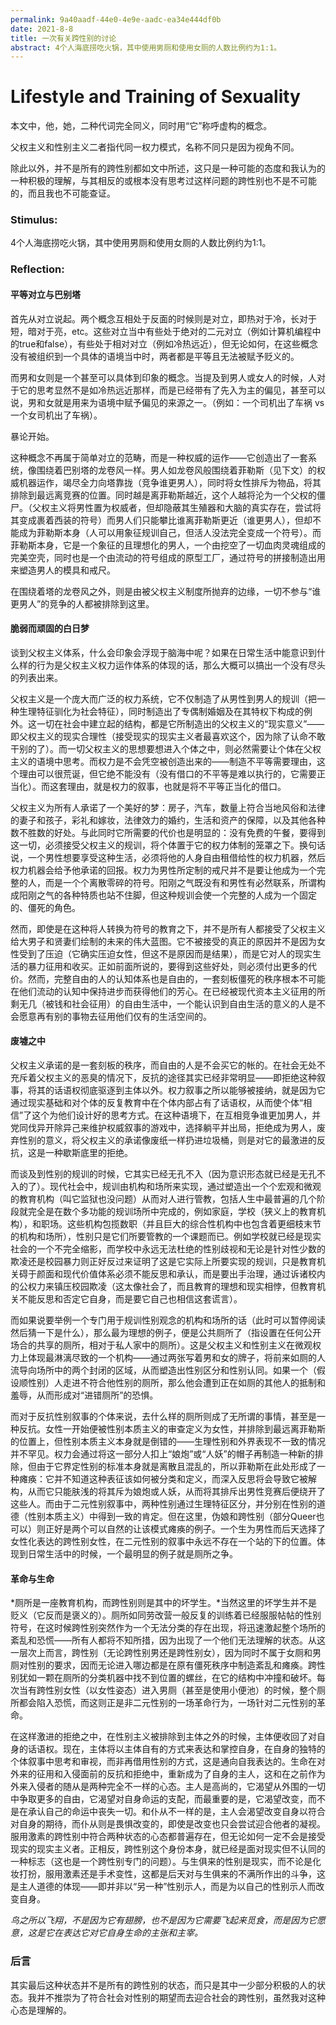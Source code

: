 ```yaml
---
permalink: 9a40aadf-44e0-4e9e-aadc-ea34e444df0b 
date: 2021-8-8
title: 一次有关跨性别的讨论
abstract: 4个人海底捞吃火锅，其中使用男厕和使用女厕的人数比例约为1:1。
---
```

# Lifestyle and Training of Sexuality

本文中，他，她，二种代词完全同义，同时用“它”称呼虚构的概念。

父权主义和性别主义二者指代同一权力模式，名称不同只是因为视角不同。

除此以外，并不是所有的跨性别都如文中所述，这只是一种可能的态度和我认为的一种积极的理解，与其相反的或根本没有思考过这样问题的跨性别也不是不可能的，而且我也不可能查证。

### Stimulus:

4个人海底捞吃火锅，其中使用男厕和使用女厕的人数比例约为1:1。



### Reflection:

#### 平等对立与巴别塔

首先从对立说起。两个概念互相处于反面的时候则是对立，即热对于冷，长对于短，暗对于亮，etc。这些对立当中有些处于绝对的二元对立（例如计算机编程中的true和false），有些处于相对对立（例如冷热远近），但无论如何，在这些概念没有被组织到一个具体的语境当中时，两者都是平等且无法被赋予贬义的。

而男和女则是一个甚至可以具体到印象的概念。当提及到男人或女人的时候，人对于它的思考显然不是如冷热远近那样，而是已经带有了先入为主的偏见，甚至可以说，男和女就是用来为语境中赋予偏见的来源之一。（例如：一个司机出了车祸 vs 一个女司机出了车祸）。

暴论开始。

这种概念不再属于简单对立的范畴，而是一种权威的运作——它创造出了一套系统，像围绕着巴别塔的龙卷风一样。男人如龙卷风般围绕着菲勒斯（见下文）的权威机器运作，竭尽全力向塔靠拢（竞争谁更男人），同时将女性排斥为物品，将其排除到最远离竞赛的位置。同时越是离菲勒斯越近，这个人越将沦为一个父权的僵尸。（父权主义将男性置为权威者，但却隐蔽其生殖器和大脑的真实存在，尝试将其变成裹着西装的符号）而男人们只能攀比谁离菲勒斯更近（谁更男人），但却不能成为菲勒斯本身（人可以用象征规训自己，但活人没法完全变成一个符号）。而菲勒斯本身，它是一个象征的且理想化的男人，一个由挖空了一切血肉灵魂组成的完美空壳，同时也是一个由流动的符号组成的原型工厂，通过符号的拼接制造出用来塑造男人的模具和戒尺。

在围绕着塔的龙卷风之外，则是由被父权主义制度所抛弃的边缘，一切不参与“谁更男人”的竞争的人都被排除到这里。

#### 脆弱而顽固的白日梦

谈到父权主义体系，什么会印象会浮现于脑海中呢？如果在日常生活中能意识到什么样的行为是父权主义权力运作体系的体现的话，那么大概可以搞出一个没有尽头的列表出来。

父权主义是一个庞大而广泛的权力系统，它不仅制造了从男性到男人的规训（把一种生理特征驯化为社会特征），同时制造出了专偶制婚姻及在其特权下构成的例外。这一切在社会中建立起的结构，都是它所制造出的父权主义的“现实意义”——即父权主义的现实合理性（接受现实的现实主义者最喜欢这个，因为除了认命不敢干别的了）。而一切父权主义的思想要想进入个体之中，则必然需要让个体在父权主义的语境中思考。而权力是不会凭空被创造出来的——制造不平等需要理由，这个理由可以很荒诞，但它绝不能没有（没有借口的不平等是难以执行的，它需要正当化）。而这套理由，就是权力的叙事，也就是将不平等正当化的借口。

父权主义为所有人承诺了一个美好的梦：房子，汽车，数量上符合当地风俗和法律的妻子和孩子，彩礼和嫁妆，法律效力的婚约，生活和资产的保障，以及其他各种数不胜数的好处。与此同时它所需要的代价也是明显的：没有免费的午餐，要得到这一切，必须接受父权主义的规训，将个体置于它的权力体制的笼罩之下。换句话说，一个男性想要享受这种生活，必须将他的人身自由租借给性的权力机器，然后权力机器会给予他承诺的回报。权力为男性所定制的戒尺并不是要让他成为一个完整的人，而是一个个离散零碎的符号。阳刚之气既没有和男性有必然联系，所谓构成阳刚之气的各种特质也站不住脚，但这种规训会使一个完整的人成为一个固定的、僵死的角色。

然而，即使是在这种将人转换为符号的教育之下，并不是所有人都接受了父权主义给大男子和贤妻们绘制的未来的伟大蓝图。它不被接受的真正的原因并不是因为女性受到了压迫（它确实压迫女性，但这不是原因而是结果），而是它对人的现实生活的暴力征用和收买。正如前面所说的，要得到这些好处，则必须付出更多的代价。然而，完整自由的人的认知体系也是自由的，一套刻板僵死的秩序根本不可能在他们流动的认知中保持进步而获得他们的芳心。在已经被现代资本主义征用的所剩无几（被钱和社会征用）的自由生活中，一个能认识到自由生活的意义的人是不会愿意再有别的事物去征用他们仅有的生活空间的。

#### 废墟之中

父权主义承诺的是一套刻板的秩序，而自由的人是不会买它的帐的。在社会无处不充斥着父权主义的恶臭的情况下，反抗的途径其实已经非常明显——即拒绝这种叙事，将其的话语权彻底驱逐到主体以外。权力叙事之所以能够被接纳，就是因为它通过现实基础和对个体的反复教育中在个体内部占有了话语权，从而使个体“相信”了这个为他们设计好的思考方式。在这种语境下，在互相竞争谁更加男人，并党同伐异开除异己来维护权威叙事的游戏中，选择躺平并出局，拒绝成为男人，废弃性别的意义，将父权主义的承诺像废纸一样扔进垃圾桶，则是对它的最激进的反抗，这是一种歇斯底里的拒绝。

而谈及到性别的规训的时候，它其实已经无孔不入（因为意识形态就已经是无孔不入的了）。现代社会中，规训由机构和场所来实现，通过塑造出一个个宏观和微观的教育机构（叫它监狱也没问题）从而对人进行管教，包括人生中最普遍的几个阶段就完全是在数个多功能的规训场所中完成的，例如家庭，学校（狭义上的教育机构），和职场。这些机构包揽数职（并且巨大的综合性机构中也包含着更细枝末节的机构和场所），性别只是它们所要管教的一个课题而已。例如学校就已经是现实社会的一个不完全缩影，而学校中永远无法杜绝的性别歧视和无论是针对性少数的欺凌还是校园暴力则正好反过来证明了这是它实际上所要实现的规训，只是教育机关碍于颜面和现代价值体系必须不能反思和承认，而是要出手治理，通过诉诸校内的公权力来镇压校园欺凌（这太像社会了，而且教育的理想和现实相悖，但教育机关不能反思和否定它自身，而是要它自己也相信这套谎言）。

而如果说要举例一个专门用于规训性别观念的机构和场所的话（此时可以暂停阅读然后猜一下是什么），那么最为理想的例子，便是公共厕所了（指设置在任何公开场合的共享的厕所，相对于私人家中的厕所）。这是父权主义和性别主义在微观权力上体现最淋漓尽致的一个机构——通过两张写着男和女的牌子，将前来如厕的人流导向场所中的两个封闭的区域，从而塑造出性别区分和性别认同。如果一个（假设顺性别）人走进不符合他性别的厕所，那么他会遭到正在如厕的其他人的抵制和羞辱，从而形成对“进错厕所”的恐惧。

而对于反抗性别叙事的个体来说，去什么样的厕所则成了无所谓的事情，甚至是一种反抗。女性一开始便被性别本质主义的审查定义为女性，并排除到最远离菲勒斯的位置上，但性别本质主义本身就是倒错的——生理性别和外界表现不一致的情况并不罕见。权力会通过将这一部分人扣上“娘炮”或“人妖”的帽子再制造一种新的排除，但由于它界定性别的标准本身就是离散且混乱的，所以菲勒斯在此处形成了一种瘫痪：它并不知道这种表征该如何被分类和定义，而深入反思将会导致它被解构，从而它只能肤浅的将其斥为娘炮或人妖，从而将其排斥出男性竞赛后便绕开了这些人。而由于二元性别叙事中，两种性别通过生理特征区分，并分别在性别的道德（性别本质主义）中得到一致的肯定。但在这里，伪娘和跨性别（部分Queer也可以）则正好是两个可以自然的让该模式瘫痪的例子。一个生为男性而后天选择了女性化表达的跨性别女性，在二元性别的叙事中永远不存在一个站的下的位置。体现到日常生活中的时候，一个最明显的例子就是厕所之争。

#### 革命与生命

*厕所是一座教育机构，而跨性别则是其中的坏学生。*当然这里的坏学生并不是贬义（它反而是褒义的）。厕所如同劳改营一般反复的训练着已经服服帖帖的性别符号，在这时候跨性别突然作为一个无法分类的存在出现，将迅速激起整个场所的紊乱和恐慌——所有人都将不知所措，因为出现了一个他们无法理解的状态。从这一层次上而言，跨性别（无论跨性别男还是跨性别女），因为同时不属于女厕和男厕对性别的要求，因而无论进入哪边都是在原有僵死秩序中制造紊乱和瘫痪。跨性别犹如一颗在厕所的分类机器中找不到位置的螺丝，在它的结构中冲撞和破坏。每次当有跨性别女性（以女性姿态）进入男厕（甚至是使用小便池）的时候，整个厕所都会陷入恐慌，而这则正是非二元性别的一场革命行为，一场针对二元性别的革命。

在这样激进的拒绝之中，在性别主义被排除到主体之外的时候，主体便收回了对自身的话语权。现在，主体将以主体自有的方式来表达和掌控自身，在自身的独特的个体叙事中思考和审视，而非再借用性别的方式，这是通向自我表达的。生命在对外来的征用和入侵面前的反抗和拒绝中，重新成为了自身的主人，这和在之前作为外来入侵者的随从是两种完全不一样的心态。主人是高尚的，它渴望从外围的一切中争取更多的自由，它渴望对自身命运的支配，而最重要的是，它渴望改变，而不是在承认自己的命运中丧失一切。和仆从不一样的是，主人会渴望改变自身以符合对自身的期待，而仆从则是畏惧改变的，即使是改变也只会尝试迎合他者的凝视。服用激素的跨性别中符合两种状态的心态都普遍存在，但无论如何一定不会是接受现实的现实主义者。正相反，跨性别这个身份本身，就已经是面对现实但不认同的一种标志（这也是一个跨性别专门的问题）。与生俱来的性别是现实，而不论是化妆打扮，服用激素还是手术变性，这都是后天对与生俱来的不满所作出的斗争，这是主人道德的体现——即并非以“另一种”性别示人，而是为以自己的性别示人而改变自身。

*鸟之所以飞翔，不是因为它有翅膀，也不是因为它需要飞起来觅食，而是因为它愿意，这是它在表达它对它自身生命的主张和主宰。*

### 后言

其实最后这种状态并不是所有的跨性别的状态，而只是其中一少部分积极的人的状态。我并不推崇为了符合社会对性别的期望而去迎合社会的跨性别，虽然我对这种心态是理解的。